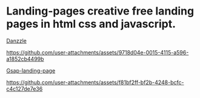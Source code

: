 # Landing-pages creative free landing pages in html css and javascript.

[Danzzle](https://demos.onepagelove.com/html/dazzle/)


https://github.com/user-attachments/assets/9718d04e-0015-4115-a596-a1852cb4499b


[Gsap-landing-page](https://github.com/MatheusAlvesPereira/Gsap-landing-page)


https://github.com/user-attachments/assets/f81bf2ff-bf2b-4248-bcfc-c4c127de7e36

